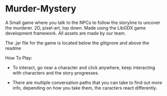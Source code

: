 # Murder-Mystery
A Small game where you talk to the NPCs to follow the storyline to uncover the murderer.
2D, pixel-art, top down.
Made using the LibGDX game development framework.
All assets are made by our team.

The .jar file for the game is located below the gitignore and above the readme

How To Play: 

- To interact, go near a character and click anywhere, keep interacting with characters and the story progresses.

- There are multiple conversation paths that you can take to find out more info, depending on how you take them, the caracters react differently.


